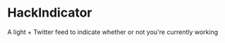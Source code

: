HackIndicator
=============

A light + Twitter feed to indicate whether or not you're currently working
